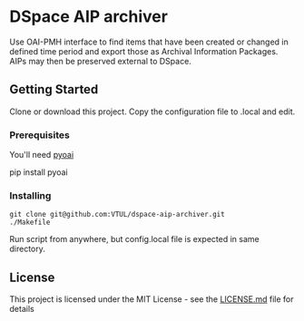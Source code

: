 # DSpace AIP archiver

Use OAI-PMH interface to find items that have been created or changed in
defined time period and export those as Archival Information Packages.  AIPs 
may then be preserved external to DSpace.


## Getting Started

Clone or download this project.  Copy the configuration file to .local and edit.


### Prerequisites

You'll need [pyoai](https://github.com/infrae/pyoai)

pip install pyoai


### Installing

```
git clone git@github.com:VTUL/dspace-aip-archiver.git
./Makefile
```

Run script from anywhere, but config.local file is expected in same 
directory.


## License

This project is licensed under the MIT License - see the [LICENSE.md](LICENSE.md) file for details
